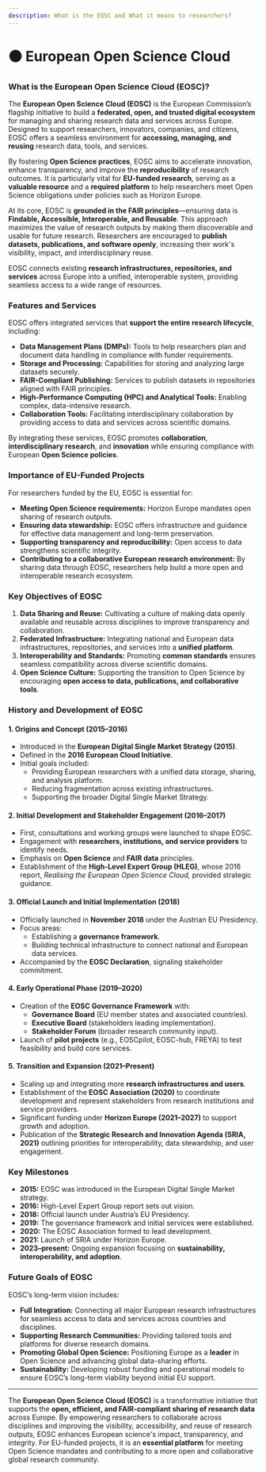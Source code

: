 ```yaml
---
description: What is the EOSC and What it means to researchers?
---
```


# 🟤 European Open Science Cloud

### What is the European Open Science Cloud (EOSC)?

The **European Open Science Cloud (EOSC)** is the European Commission’s flagship initiative to build a **federated, open, and trusted digital ecosystem** for managing and sharing research data and services across Europe. Designed to support researchers, innovators, companies, and citizens, EOSC offers a seamless environment for **accessing, managing, and reusing** research data, tools, and services.

By fostering **Open Science practices**, EOSC aims to accelerate innovation, enhance transparency, and improve the **reproducibility** of research outcomes. It is particularly vital for **EU-funded research**, serving as a **valuable resource** and a **required platform** to help researchers meet Open Science obligations under policies such as Horizon Europe.

At its core, EOSC is **grounded in the FAIR principles**—ensuring data is **Findable, Accessible, Interoperable, and Reusable**. This approach maximizes the value of research outputs by making them discoverable and usable for future research. Researchers are encouraged to **publish datasets, publications, and software openly**, increasing their work's visibility, impact, and interdisciplinary reuse.

EOSC connects existing **research infrastructures, repositories, and services** across Europe into a unified, interoperable system, providing seamless access to a wide range of resources.

### Features and Services

EOSC offers integrated services that **support the entire research lifecycle**, including:

* **Data Management Plans (DMPs):** Tools to help researchers plan and document data handling in compliance with funder requirements.
* **Storage and Processing:** Capabilities for storing and analyzing large datasets securely.
* **FAIR-Compliant Publishing:** Services to publish datasets in repositories aligned with FAIR principles.
* **High-Performance Computing (HPC) and Analytical Tools:** Enabling complex, data-intensive research.
* **Collaboration Tools:** Facilitating interdisciplinary collaboration by providing access to data and services across scientific domains.

By integrating these services, EOSC promotes **collaboration**, **interdisciplinary research**, and **innovation** while ensuring compliance with European **Open Science policies**.

### Importance of EU-Funded Projects

For researchers funded by the EU, EOSC is essential for:

* **Meeting Open Science requirements:** Horizon Europe mandates open sharing of research outputs.
* **Ensuring data stewardship:** EOSC offers infrastructure and guidance for effective data management and long-term preservation.
* **Supporting transparency and reproducibility:** Open access to data strengthens scientific integrity.
* **Contributing to a collaborative European research environment:** By sharing data through EOSC, researchers help build a more open and interoperable research ecosystem.

### Key Objectives of EOSC

1. **Data Sharing and Reuse:** Cultivating a culture of making data openly available and reusable across disciplines to improve transparency and collaboration.
2. **Federated Infrastructure:** Integrating national and European data infrastructures, repositories, and services into a **unified platform**.
3. **Interoperability and Standards:** Promoting **common standards** ensures seamless compatibility across diverse scientific domains.
4. **Open Science Culture:** Supporting the transition to Open Science by encouraging **open access to data, publications, and collaborative tools**.

### History and Development of EOSC

#### 1. Origins and Concept (2015–2016)

* Introduced in the **European Digital Single Market Strategy (2015)**.
* Defined in the **2016 European Cloud Initiative**.
* Initial goals included:
  * Providing European researchers with a unified data storage, sharing, and analysis platform.
  * Reducing fragmentation across existing infrastructures.
  * Supporting the broader Digital Single Market Strategy.

#### 2. Initial Development and Stakeholder Engagement (2016–2017)

* First, consultations and working groups were launched to shape EOSC.
* Engagement with **researchers, institutions, and service providers** to identify needs.
* Emphasis on **Open Science** and **FAIR data** principles.
* Establishment of the **High-Level Expert Group (HLEG)**, whose 2016 report, _Realising the European Open Science Cloud,_ provided strategic guidance.

#### 3. Official Launch and Initial Implementation (2018)

* Officially launched in **November 2018** under the Austrian EU Presidency.
* Focus areas:
  * Establishing a **governance framework**.
  * Building technical infrastructure to connect national and European data services.
* Accompanied by the **EOSC Declaration**, signaling stakeholder commitment.

#### 4. Early Operational Phase (2019–2020)

* Creation of the **EOSC Governance Framework** with:
  * **Governance Board** (EU member states and associated countries).
  * **Executive Board** (stakeholders leading implementation).
  * **Stakeholder Forum** (broader research community input).
* Launch of **pilot projects** (e.g., EOSCpilot, EOSC-hub, FREYA) to test feasibility and build core services.

#### 5. Transition and Expansion (2021–Present)

* Scaling up and integrating more **research infrastructures and users**.
* Establishment of the **EOSC Association (2020)** to coordinate development and represent stakeholders from research institutions and service providers.
* Significant funding under **Horizon Europe (2021–2027)** to support growth and adoption.
* Publication of the **Strategic Research and Innovation Agenda (SRIA, 2021)** outlining priorities for interoperability, data stewardship, and user engagement.

### Key Milestones

* **2015:** EOSC was introduced in the European Digital Single Market strategy.
* **2016:** High-Level Expert Group report sets out vision.
* **2018:** Official launch under Austria’s EU Presidency.
* **2019:** The governance framework and initial services were established.
* **2020:** The EOSC Association formed to lead development.
* **2021:** Launch of SRIA under Horizon Europe.
* **2023–present:** Ongoing expansion focusing on **sustainability, interoperability, and adoption**.

### Future Goals of EOSC

EOSC’s long-term vision includes:

* **Full Integration:** Connecting all major European research infrastructures for seamless access to data and services across countries and disciplines.
* **Supporting Research Communities:** Providing tailored tools and platforms for diverse research domains.
* **Promoting Global Open Science:** Positioning Europe as a **leader** in Open Science and advancing global data-sharing efforts.
* **Sustainability:** Developing robust funding and operational models to ensure EOSC’s long-term viability beyond initial EU support.

***

The **European Open Science Cloud (EOSC)** is a transformative initiative that supports the **open, efficient, and FAIR-compliant sharing of research data** across Europe. By empowering researchers to collaborate across disciplines and improving the visibility, accessibility, and reuse of research outputs, EOSC enhances European science's impact, transparency, and integrity. For EU-funded projects, it is an **essential platform** for meeting Open Science mandates and contributing to a more open and collaborative global research community.

